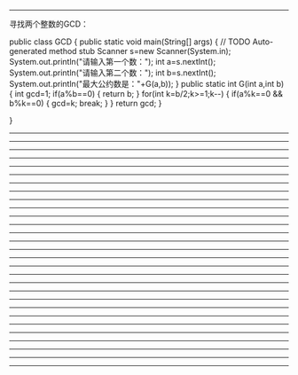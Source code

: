 
----------------------------------------------------------------------------------------------------------------------------------------

寻找两个整数的GCD：

public class GCD {
	public static void main(String[] args) {
		// TODO Auto-generated method stub
		Scanner s=new Scanner(System.in);
		System.out.println("请输入第一个数：");
		int a=s.nextInt();
		System.out.println("请输入第二个数：");
		int b=s.nextInt();
		System.out.println("最大公约数是："+G(a,b));
	}
	public static int G(int a,int b)
	{
		int gcd=1;
		if(a%b==0)
		{
			return b;
		}
		for(int k=b/2;k>=1;k--)
		{
			if(a%k==0 && b%k==0)
			{
				gcd=k;
				break;
			}
		}
		return gcd;
	}

}

----------------------------------------------------------------------------------------------------------------------------------------


----------------------------------------------------------------------------------------------------------------------------------------



----------------------------------------------------------------------------------------------------------------------------------------


----------------------------------------------------------------------------------------------------------------------------------------


----------------------------------------------------------------------------------------------------------------------------------------


----------------------------------------------------------------------------------------------------------------------------------------


----------------------------------------------------------------------------------------------------------------------------------------


----------------------------------------------------------------------------------------------------------------------------------------


----------------------------------------------------------------------------------------------------------------------------------------


----------------------------------------------------------------------------------------------------------------------------------------


----------------------------------------------------------------------------------------------------------------------------------------



----------------------------------------------------------------------------------------------------------------------------------------


----------------------------------------------------------------------------------------------------------------------------------------


----------------------------------------------------------------------------------------------------------------------------------------


----------------------------------------------------------------------------------------------------------------------------------------


----------------------------------------------------------------------------------------------------------------------------------------


----------------------------------------------------------------------------------------------------------------------------------------


----------------------------------------------------------------------------------------------------------------------------------------


----------------------------------------------------------------------------------------------------------------------------------------


----------------------------------------------------------------------------------------------------------------------------------------


----------------------------------------------------------------------------------------------------------------------------------------



----------------------------------------------------------------------------------------------------------------------------------------


----------------------------------------------------------------------------------------------------------------------------------------



----------------------------------------------------------------------------------------------------------------------------------------



----------------------------------------------------------------------------------------------------------------------------------------



----------------------------------------------------------------------------------------------------------------------------------------


----------------------------------------------------------------------------------------------------------------------------------------



----------------------------------------------------------------------------------------------------------------------------------------


----------------------------------------------------------------------------------------------------------------------------------------
